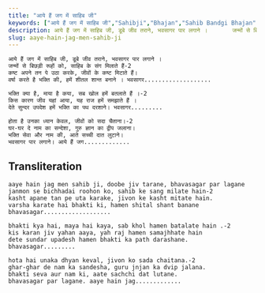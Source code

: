 ```yaml
---
title: "आये हैं जग में साहिब जी"
keywords: ["आये हैं जग में साहिब जी","Sahibji","Bhajan","Sahib Bandgi Bhajan","Sant Kabir Bhajan","bhajan lyrics","साहिब बंदगी भजन","भजन"]
description: आये हैं जग में साहिब जी, डूबे जीव तराने, भवसागर पार लगाने ।       जन्मों से बिछड़ी रूहों को, साहिब के संग मिलाते हैं-2       कष्ट अपने तन पे उठा करक
slug: aaye-hain-jag-men-sahib-ji
---
```


  
    आये हैं जग में साहिब जी, डूबे जीव तराने, भवसागर पार लगाने ।  
    जन्मों से बिछड़ी रूहों को, साहिब के संग मिलाते हैं-2  
    कष्ट अपने तन पे उठा करके, जीवों के कष्ट मिटाते हैं।  
    वर्षा करते है भक्ति की, हमें शीतल शान्त बनाने । भवसागर...................  
  
    भक्ति क्या है, माया है कया, सब खोल हमें बतलाते हैं ।-2  
    किस कारण जीव यहां आया, यह राज हमें समझाते हैं ।  
    देते सुन्दर उपदेश हमें भक्ति का पथ दरशाने। भवसागर.........  
  
    होता है उनका ध्यान केवल, जीवों को सदा चैताना।-2  
    घर-घर दे नाम का सन्देशा, गुरु ज्ञान का द्वीप जलाना।  
    भक्ति सेवा और नाम की, आते सच्ची दात लुटाने।  
    भवसागर पार लगाने। आये हैं जग.............  


## Transliteration

  
    aaye hain jag men sahib ji, doobe jiv tarane, bhavasagar par lagane  
    janmon se bichhadai roohon ko, sahib ke sang milate hain-2  
    kasht apane tan pe uta karake, jivon ke kasht mitate hain.  
    varsha karate hai bhakti ki, hamen shital shant banane bhavasagar...................  
  
    bhakti kya hai, maya hai kaya, sab khol hamen batalate hain .-2  
    kis karan jiv yahan aaya, yah raj hamen samajhhate hain  
    dete sundar upadesh hamen bhakti ka path darashane. bhavasagar.........  
  
    hota hai unaka dhyan keval, jivon ko sada chaitana.-2  
    ghar-ghar de nam ka sandesha, guru jnjan ka dvip jalana.  
    bhakti seva aur nam ki, aate sachchi dat lutane.  
    bhavasagar par lagane. aaye hain jag.............  

  